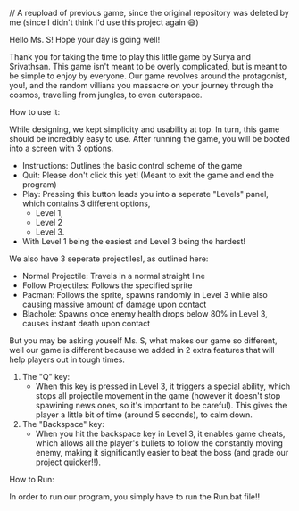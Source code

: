 // A reupload of previous game, since the original repository was deleted by me (since I didn't think I'd use this project again 😅)




Hello Ms. S! Hope your day is going well!


Thank you for taking the time to play this little game by Surya and Srivathsan. This game isn't meant to be overly complicated, but is meant to be simple to enjoy by everyone. Our game revolves around the protagonist, you!, and the random villians you massacre on your journey through the cosmos, travelling from jungles, to even outerspace. 


How to use it:

While designing, we kept simplicity and usability at top. In turn, this game should be incredibly easy to use. After running the game, you will be booted into a screen with 3 options.
* Instructions: Outlines the basic control scheme of the game
* Quit: Please don't click this yet! (Meant to exit the game and end the program)
* Play: Pressing this button leads you into a seperate "Levels" panel, which contains 3 different options, 
	* Level 1, 
	* Level 2  
	* Level 3. 
* With Level 1 being the easiest and Level 3 being the hardest!



We also have 3 seperate projectiles!, as outlined here:
- Normal Projectile: Travels in a normal straight line
- Follow Projectiles: Follows the specified sprite
- Pacman: Follows the sprite, spawns randomly in Level 3 while also causing massive amount of damage upon contact
- Blachole: Spawns once enemy health drops below 80% in Level 3, causes instant death upon contact

But you may be asking youself Ms. S, what makes our game so different, well our game is different because we added in 2 extra features that will help players out in tough times. 
1. The "Q" key:
	- When this key is pressed in Level 3, it triggers a special ability, which stops all projectile movement in the game (however it doesn't stop spawining news ones, so it's important to be careful). This gives the player a little bit of time (around 5 seconds), to calm down.
2. The "Backspace" key:
	- When you hit the backspace key in Level 3, it enables game cheats, which allows all the player's bullets to follow the constantly moving enemy, making it significantly easier to beat the boss (and grade our project quicker!!).




How to Run:

In order to run our program, you simply have to run the Run.bat file!!
